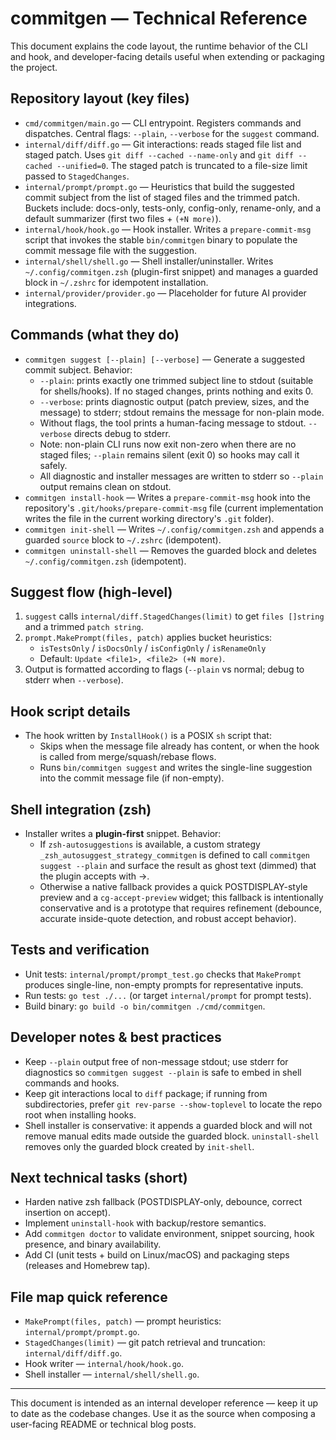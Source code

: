 # commitgen — Technical Reference

This document explains the code layout, the runtime behavior of the CLI and hook, and developer-facing details useful when extending or packaging the project.

## Repository layout (key files)
- `cmd/commitgen/main.go` — CLI entrypoint. Registers commands and dispatches. Central flags: `--plain`, `--verbose` for the `suggest` command.
- `internal/diff/diff.go` — Git interactions: reads staged file list and staged patch. Uses `git diff --cached --name-only` and `git diff --cached --unified=0`. The staged patch is truncated to a file-size limit passed to `StagedChanges`.
- `internal/prompt/prompt.go` — Heuristics that build the suggested commit subject from the list of staged files and the trimmed patch. Buckets include: docs-only, tests-only, config-only, rename-only, and a default summarizer (first two files + `(+N more)`).
- `internal/hook/hook.go` — Hook installer. Writes a `prepare-commit-msg` script that invokes the stable `bin/commitgen` binary to populate the commit message file with the suggestion.
- `internal/shell/shell.go` — Shell installer/uninstaller. Writes `~/.config/commitgen.zsh` (plugin-first snippet) and manages a guarded block in `~/.zshrc` for idempotent installation.
- `internal/provider/provider.go` — Placeholder for future AI provider integrations.

## Commands (what they do)
- `commitgen suggest [--plain] [--verbose]` — Generate a suggested commit subject. Behavior:
  - `--plain`: prints exactly one trimmed subject line to stdout (suitable for shells/hooks). If no staged changes, prints nothing and exits 0.
  - `--verbose`: prints diagnostic output (patch preview, sizes, and the message) to stderr; stdout remains the message for non-plain mode.
  - Without flags, the tool prints a human-facing message to stdout. `--verbose` directs debug to stderr.
  - Note: non-plain CLI runs now exit non-zero when there are no staged files; `--plain` remains silent (exit 0) so hooks may call it safely.
  - All diagnostic and installer messages are written to stderr so `--plain` output remains clean on stdout.
- `commitgen install-hook` — Writes a `prepare-commit-msg` hook into the repository's `.git/hooks/prepare-commit-msg` file (current implementation writes the file in the current working directory's `.git` folder).
- `commitgen init-shell` — Writes `~/.config/commitgen.zsh` and appends a guarded `source` block to `~/.zshrc` (idempotent).
- `commitgen uninstall-shell` — Removes the guarded block and deletes `~/.config/commitgen.zsh` (idempotent).

## Suggest flow (high-level)
1. `suggest` calls `internal/diff.StagedChanges(limit)` to get `files []string` and a trimmed `patch string`.
2. `prompt.MakePrompt(files, patch)` applies bucket heuristics:
   - `isTestsOnly` / `isDocsOnly` / `isConfigOnly` / `isRenameOnly`
   - Default: `Update <file1>, <file2> (+N more)`.
3. Output is formatted according to flags (`--plain` vs normal; debug to stderr when `--verbose`).

## Hook script details
- The hook written by `InstallHook()` is a POSIX `sh` script that:
  - Skips when the message file already has content, or when the hook is called from merge/squash/rebase flows.
  - Runs `bin/commitgen suggest` and writes the single-line suggestion into the commit message file (if non-empty).

## Shell integration (zsh)
- Installer writes a **plugin-first** snippet. Behavior:
  - If `zsh-autosuggestions` is available, a custom strategy `_zsh_autosuggest_strategy_commitgen` is defined to call `commitgen suggest --plain` and surface the result as ghost text (dimmed) that the plugin accepts with →.
  - Otherwise a native fallback provides a quick POSTDISPLAY-style preview and a `cg-accept-preview` widget; this fallback is intentionally conservative and is a prototype that requires refinement (debounce, accurate inside-quote detection, and robust accept behavior).

## Tests and verification
- Unit tests: `internal/prompt/prompt_test.go` checks that `MakePrompt` produces single-line, non-empty prompts for representative inputs.
- Run tests: `go test ./...` (or target `internal/prompt` for prompt tests).
- Build binary: `go build -o bin/commitgen ./cmd/commitgen`.

## Developer notes & best practices
- Keep `--plain` output free of non-message stdout; use stderr for diagnostics so `commitgen suggest --plain` is safe to embed in shell commands and hooks.
- Keep git interactions local to `diff` package; if running from subdirectories, prefer `git rev-parse --show-toplevel` to locate the repo root when installing hooks.
- Shell installer is conservative: it appends a guarded block and will not remove manual edits made outside the guarded block. `uninstall-shell` removes only the guarded block created by `init-shell`.

## Next technical tasks (short)
- Harden native zsh fallback (POSTDISPLAY-only, debounce, correct insertion on accept).
- Implement `uninstall-hook` with backup/restore semantics.
- Add `commitgen doctor` to validate environment, snippet sourcing, hook presence, and binary availability.
- Add CI (unit tests + build on Linux/macOS) and packaging steps (releases and Homebrew tap).

## File map quick reference
- `MakePrompt(files, patch)` — prompt heuristics: `internal/prompt/prompt.go`.
- `StagedChanges(limit)` — git patch retrieval and truncation: `internal/diff/diff.go`.
- Hook writer — `internal/hook/hook.go`.
- Shell installer — `internal/shell/shell.go`.

---
This document is intended as an internal developer reference — keep it up to date as the codebase changes. Use it as the source when composing a user-facing README or technical blog posts.

